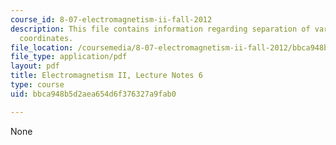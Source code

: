```yaml
---
course_id: 8-07-electromagnetism-ii-fall-2012
description: This file contains information regarding separation of variables in spherical
  coordinates.
file_location: /coursemedia/8-07-electromagnetism-ii-fall-2012/bbca948b5d2aea654d6f376327a9fab0_MIT8_07F12_ln6.pdf
file_type: application/pdf
layout: pdf
title: Electromagnetism II, Lecture Notes 6
type: course
uid: bbca948b5d2aea654d6f376327a9fab0

---
```

None